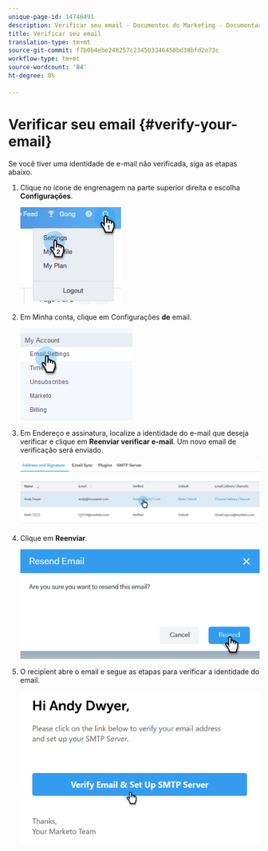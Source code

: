 ```yaml
---
unique-page-id: 14746491
description: Verificar seu email - Documentos do Marketing - Documentação do produto
title: Verificar seu email
translation-type: tm+mt
source-git-commit: f7b0b4ebe248257c234503346458bd38bfd2e73c
workflow-type: tm+mt
source-wordcount: '84'
ht-degree: 0%

---
```



# Verificar seu email {#verify-your-email}

Se você tiver uma identidade de e-mail não verificada, siga as etapas abaixo.

1. Clique no ícone de engrenagem na parte superior direita e escolha **Configurações**.

   ![](assets/verify-your-email-1.png)

1. Em Minha conta, clique em Configurações **de** email.

   ![](assets/verify-your-email-2.png)

1. Em Endereço e assinatura, localize a identidade do e-mail que deseja verificar e clique em **Reenviar verificar e-mail**. Um novo email de verificação será enviado.

   ![](assets/verify-your-email-3.png)

1. Clique em **Reenviar**.

   ![](assets/verify-your-email-4.png)

1. O recipient abre o email e segue as etapas para verificar a identidade do email.

   ![](assets/verify-your-email-5.png)
